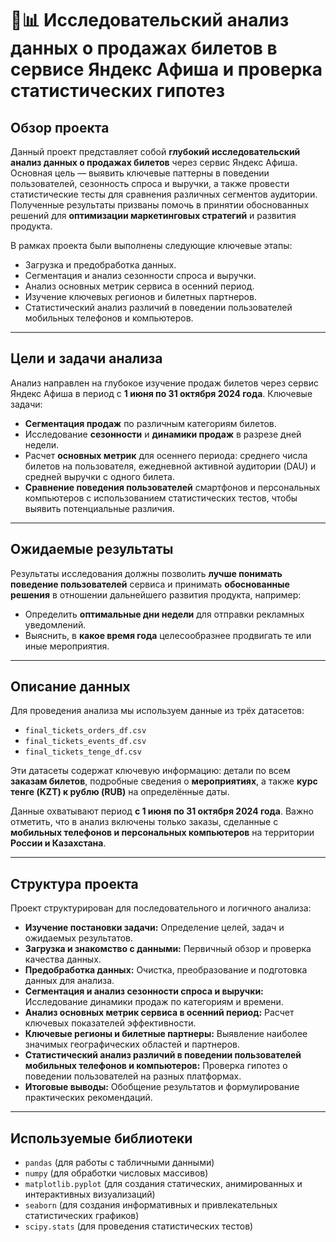 # 🎫📊 Исследовательский анализ данных о продажах билетов в сервисе Яндекс Афиша и проверка статистических гипотез

## Обзор проекта

Данный проект представляет собой **глубокий исследовательский анализ данных о продажах билетов** через сервис Яндекс Афиша. Основная цель — выявить ключевые паттерны в поведении пользователей, сезонность спроса и выручки, а также провести статистические тесты для сравнения различных сегментов аудитории. Полученные результаты призваны помочь в принятии обоснованных решений для **оптимизации маркетинговых стратегий** и развития продукта.

В рамках проекта были выполнены следующие ключевые этапы:

  * Загрузка и предобработка данных.
  * Сегментация и анализ сезонности спроса и выручки.
  * Анализ основных метрик сервиса в осенний период.
  * Изучение ключевых регионов и билетных партнеров.
  * Статистический анализ различий в поведении пользователей мобильных телефонов и компьютеров.

-----

## Цели и задачи анализа

Анализ направлен на глубокое изучение продаж билетов через сервис Яндекс Афиша в период с **1 июня по 31 октября 2024 года**. Ключевые задачи:

  * **Сегментация продаж** по различным категориям билетов.
  * Исследование **сезонности** и **динамики продаж** в разрезе дней недели.
  * Расчет **основных метрик** для осеннего периода: среднего числа билетов на пользователя, ежедневной активной аудитории (DAU) и средней выручки с одного билета.
  * **Сравнение поведения пользователей** смартфонов и персональных компьютеров с использованием статистических тестов, чтобы выявить потенциальные различия.

-----

## Ожидаемые результаты

Результаты исследования должны позволить **лучше понимать поведение пользователей** сервиса и принимать **обоснованные решения** в отношении дальнейшего развития продукта, например:

  * Определить **оптимальные дни недели** для отправки рекламных уведомлений.
  * Выяснить, в **какое время года** целесообразнее продвигать те или иные мероприятия.

-----

## Описание данных

Для проведения анализа мы используем данные из трёх датасетов:

  * `final_tickets_orders_df.csv`
  * `final_tickets_events_df.csv`
  * `final_tickets_tenge_df.csv`

Эти датасеты содержат ключевую информацию: детали по всем **заказам билетов**, подробные сведения о **мероприятиях**, а также **курс тенге (KZT) к рублю (RUB)** на определённые даты.

Данные охватывают период **с 1 июня по 31 октября 2024 года**. Важно отметить, что в анализ включены только заказы, сделанные с **мобильных телефонов и персональных компьютеров** на территории **России и Казахстана**.

-----

## Структура проекта

Проект структурирован для последовательного и логичного анализа:

  * **Изучение постановки задачи:** Определение целей, задач и ожидаемых результатов.
  * **Загрузка и знакомство с данными:** Первичный обзор и проверка качества данных.
  * **Предобработка данных:** Очистка, преобразование и подготовка данных для анализа.
  * **Сегментация и анализ сезонности спроса и выручки:** Исследование динамики продаж по категориям и времени.
  * **Анализ основных метрик сервиса в осенний период:** Расчет ключевых показателей эффективности.
  * **Ключевые регионы и билетные партнеры:** Выявление наиболее значимых географических областей и партнеров.
  * **Статистический анализ различий в поведении пользователей мобильных телефонов и компьютеров:** Проверка гипотез о поведении пользователей на разных платформах.
  * **Итоговые выводы:** Обобщение результатов и формулирование практических рекомендаций.

-----

## Используемые библиотеки

  * `pandas` (для работы с табличными данными)
  * `numpy` (для обработки числовых массивов)
  * `matplotlib.pyplot` (для создания статических, анимированных и интерактивных визуализаций)
  * `seaborn` (для создания информативных и привлекательных статистических графиков)
  * `scipy.stats` (для проведения статистических тестов)
